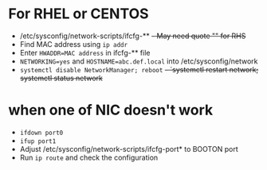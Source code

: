 # For RHEL or CENTOS
- /etc/sysconfig/network-scripts/ifcfg-**
~~- May need quote "" for RHS~~
- Find MAC address using `ip addr`
- Enter `HWADDR=MAC address` in ifcfg-** file
- `NETWORKING=yes` and `HOSTNAME=abc.def.local` into /etc/sysconfig/network
- `systemctl disable NetworkManager; reboot`
~~- `systemctl restart network; systemctl status network~~

# when one of NIC doesn't work
- `ifdown port0`
- `ifup port1`
- Adjust /etc/sysconfig/network-scripts/ifcfg-port* to BOOTON port
- Run `ip route` and check the configuration
